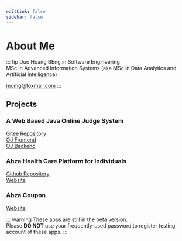 ```yaml
---
editLink: false
sidebar: false
---
```


# About Me
::: tip Duo Huang
BEng in Software Engineering  
MSc in Advanced Information Systems (aka MSc in Data Analytics and Artificial Intelligence)  

momg@foxmail.com
:::

## Projects
### A Web Based Java Online Judge System
[Gitee Repository](https://gitee.com/lagee_online_quizing)  
[OJ Frontend](https://oj.front.ahza.xin/)  
[OJ Backend](https://oj.back.ahza.xin/)  

### Ahza Health Care Platform for Individuals
[Github Repository](https://github.com/ZweiRm/ahza_health_mixfront)  
[Website](https://health.ahza.xin/)

### Ahza Coupon 
[Website](https://coupon.ahza.xin/)

::: warning
These apps are still in the beta version.  
Please **DO NOT** use your frequently-used password to register testing account of these apps.
:::